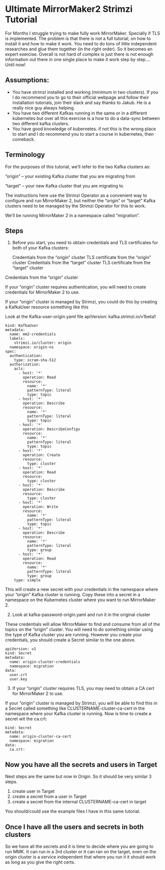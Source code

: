 
# Ultimate MirrorMaker2 Strimzi Tutorial

For Months I struggle trying to make fully work MirrorMaker. Specially if TLS is implemented. The problem is that there is not a full tutorial, on how to install it and how to make it work. You need to do tons of little independent researches and glue them together (in the right order). So it becomes an expert exercise. Overall is not hard of complex is just there is not enough information out there in one single place to make it work step by step.... Until now!

## Assumptions:

- You have strimzi installed and working (minimum in two clusters). If you I do recommend you to go to their official webpage and follow their installation tutorials, join their slack and say thanks to Jakub. He is a really nice guy always helping.
- You have two different Kafkas running in the same or in a different kubernetes but over all this exercise is a how to do a data-sync between two different kafka clusters.
- You have good knowledge of kubernetes. if not this is the wrong place to start and I do recommend you to start a course in kubernetes, then comeback.

## Terminology
For the purposes of this tutorial, we’ll refer to the two Kafka clusters as:

“origin” – your existing Kafka cluster that you are migrating from

“target” – your new Kafka cluster that you are migrating to

The instructions here use the Strimzi Operator as a convenient way to configure and run MirrorMaker 2, but neither the “origin” or “target” Kafka clusters need to be managed by the Strimzi Operator for this to work.

We’ll be running MirrorMaker 2 in a namespace called “migration”.

## Steps

1. Before you start, you need to obtain credentials and TLS certificates for both of your Kafka clusters:

    Credentials from the “origin” cluster
    TLS certificate from the “origin” cluster
    Credentials from the “target” cluster
    TLS certificate from the “target” cluster

Credentials from the “origin” cluster

If your “origin” cluster requires authentication, you will need to create credentials for MirrorMaker 2 to use.

If your “origin” cluster is managed by Strimzi, you could do this by creating a KafkaUser resource something like this 

Look at the Kafka-user-origin.yaml file
apiVersion: kafka.strimzi.io/v1beta1
```
kind: KafkaUser
metadata:
  name: mm2-credentials
  labels:
    strimzi.io/cluster: origin
  namespace: origin-ns
spec:
  authentication:
    type: scram-sha-512
  authorization:
    acls:
      - host: '*'
        operation: Read
        resource:
          name: '*'
          patternType: literal
          type: topic
      - host: '*'
        operation: Describe
        resource:
          name: '*'
          patternType: literal
          type: topic
      - host: '*'
        operation: DescribeConfigs
        resource:
          name: '*'
          patternType: literal
          type: topic
      - host: '*'
        operation: Create
        resource:
          type: cluster
      - host: '*'
        operation: Read
        resource:
          type: cluster
      - host: '*'
        operation: Describe
        resource:
          type: cluster
      - host: '*'
        operation: Write
        resource:
          name: '*'
          patternType: literal
          type: topic
      - host: '*'
        operation: Describe
        resource:
          name: '*'
          patternType: literal
          type: group
      - host: '*'
        operation: Read
        resource:
          name: '*'
          patternType: literal
          type: group
    type: simple
```
This will create a new secret with your credentials in the namespace where your “origin” Kafka cluster is running. Copy these into a secret in a namespace on the Kubernetes cluster where you want to run MirrorMaker 2.

2. Look at kafka-password-origin.yaml and run it in the original cluster

These credentials will allow MirrorMaker to find and consume from all of the topics on the “origin” cluster. You will need to do something similar using the type of Kafka cluster you are running. However you create your credentials, you should create a Secret similar to the one above.

```
apiVersion: v1
kind: Secret
metadata:
  name: origin-cluster-credentials
  namespace: migration
data:
  user.crt
  user.key
``` 

3. If your “origin” cluster requires TLS, you may need to obtain a CA cert for MirrorMaker 2 to use.

If your “origin” cluster is managed by Strimzi, you will be able to find this in a Secret called something like CLUSTERNAME-cluster-ca-cert in the namespace where your Kafka cluster is running. Now is time to create a secret wit the ca.crt:
```
kind: Secret
metadata:
  name: origin-cluster-ca-cert
  namespace: migration
data:
  ca.crt:
```

## Now you have all the secrets and users in Target
   Next steps are the same but now in Origin. So it should be very similar 3 steps.

1. create user in Target
2. create a secret from a user in Target
3. create a secret from the internal CLUSTERNAME-ca-cert in target

You should/could use the example files I have in this same tutorial.

## Once I have all the users and secrets in both clusters

So we have all the secrets and it is time to decide where you are going to run MMK. It can run in a 3rd cluster or it can ran on the target, even on the origin cluster is a service independent that where you run it it should work as long as you give the right certs.


